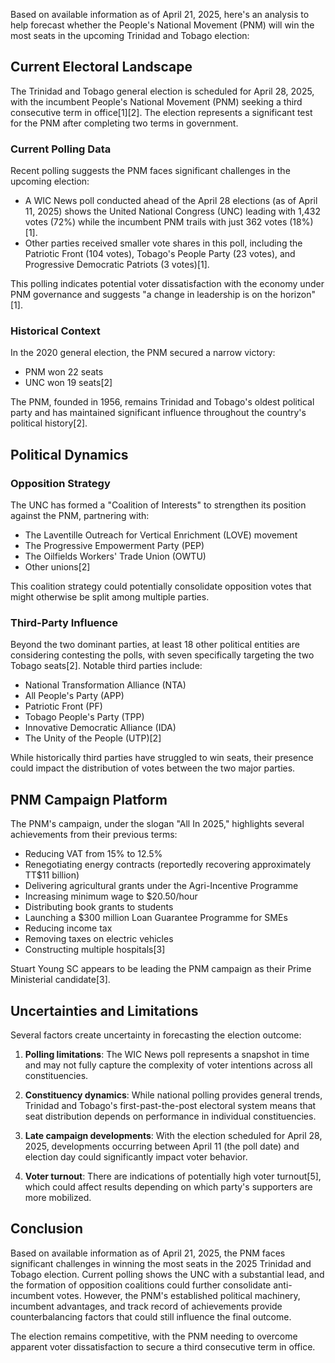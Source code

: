 Based on available information as of April 21, 2025, here's an analysis to help forecast whether the People's National Movement (PNM) will win the most seats in the upcoming Trinidad and Tobago election:

## Current Electoral Landscape

The Trinidad and Tobago general election is scheduled for April 28, 2025, with the incumbent People's National Movement (PNM) seeking a third consecutive term in office[1][2]. The election represents a significant test for the PNM after completing two terms in government.

### Current Polling Data

Recent polling suggests the PNM faces significant challenges in the upcoming election:

- A WIC News poll conducted ahead of the April 28 elections (as of April 11, 2025) shows the United National Congress (UNC) leading with 1,432 votes (72%) while the incumbent PNM trails with just 362 votes (18%)[1].
- Other parties received smaller vote shares in this poll, including the Patriotic Front (104 votes), Tobago's People Party (23 votes), and Progressive Democratic Patriots (3 votes)[1].

This polling indicates potential voter dissatisfaction with the economy under PNM governance and suggests "a change in leadership is on the horizon"[1].

### Historical Context

In the 2020 general election, the PNM secured a narrow victory:
- PNM won 22 seats
- UNC won 19 seats[2]

The PNM, founded in 1956, remains Trinidad and Tobago's oldest political party and has maintained significant influence throughout the country's political history[2].

## Political Dynamics

### Opposition Strategy

The UNC has formed a "Coalition of Interests" to strengthen its position against the PNM, partnering with:
- The Laventille Outreach for Vertical Enrichment (LOVE) movement
- The Progressive Empowerment Party (PEP)
- The Oilfields Workers' Trade Union (OWTU)
- Other unions[2]

This coalition strategy could potentially consolidate opposition votes that might otherwise be split among multiple parties.

### Third-Party Influence

Beyond the two dominant parties, at least 18 other political entities are considering contesting the polls, with seven specifically targeting the two Tobago seats[2]. Notable third parties include:

- National Transformation Alliance (NTA)
- All People's Party (APP)
- Patriotic Front (PF)
- Tobago People's Party (TPP)
- Innovative Democratic Alliance (IDA)
- The Unity of the People (UTP)[2]

While historically third parties have struggled to win seats, their presence could impact the distribution of votes between the two major parties.

## PNM Campaign Platform

The PNM's campaign, under the slogan "All In 2025," highlights several achievements from their previous terms:

- Reducing VAT from 15% to 12.5%
- Renegotiating energy contracts (reportedly recovering approximately TT$11 billion)
- Delivering agricultural grants under the Agri-Incentive Programme
- Increasing minimum wage to $20.50/hour
- Distributing book grants to students
- Launching a $300 million Loan Guarantee Programme for SMEs
- Reducing income tax
- Removing taxes on electric vehicles
- Constructing multiple hospitals[3]

Stuart Young SC appears to be leading the PNM campaign as their Prime Ministerial candidate[3].

## Uncertainties and Limitations

Several factors create uncertainty in forecasting the election outcome:

1. **Polling limitations**: The WIC News poll represents a snapshot in time and may not fully capture the complexity of voter intentions across all constituencies.

2. **Constituency dynamics**: While national polling provides general trends, Trinidad and Tobago's first-past-the-post electoral system means that seat distribution depends on performance in individual constituencies.

3. **Late campaign developments**: With the election scheduled for April 28, 2025, developments occurring between April 11 (the poll date) and election day could significantly impact voter behavior.

4. **Voter turnout**: There are indications of potentially high voter turnout[5], which could affect results depending on which party's supporters are more mobilized.

## Conclusion

Based on available information as of April 21, 2025, the PNM faces significant challenges in winning the most seats in the 2025 Trinidad and Tobago election. Current polling shows the UNC with a substantial lead, and the formation of opposition coalitions could further consolidate anti-incumbent votes. However, the PNM's established political machinery, incumbent advantages, and track record of achievements provide counterbalancing factors that could still influence the final outcome.

The election remains competitive, with the PNM needing to overcome apparent voter dissatisfaction to secure a third consecutive term in office.